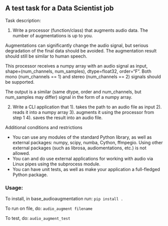 ## A test task for a Data Scientist job

Task description:

1. Write a processor (function/class) that augments audio data.
The number of augmentations is up to you.

Augmentations can significantly change the audio signal, but serious degradation of the final data should be avoided. The augmentation result should still be similar to human speech.

This processor receives a numpy array with an audio signal as input, shape=(num_channels, num_samples), dtype=float32, order=“F”. Both mono (num_channels == 1) and stereo (num_channels == 2) signals should be supported.

The output is a similar (same dtype, order and num_channels, but num_samples may differ) signal in the form of a numpy array.

2. Write a CLI application that
1). takes the path to an audio file as input
2). reads it into a numpy array
3). augments it using the processor from step 1
4). saves the result into an audio file.
   
Additional conditions and restrictions

- You can use any modules of the standard Python library, as well as external packages: numpy, scipy, numba, Cython, ffmpegio. Using other external packages (such as librosa, audiomentations, etc.) is not allowed.
- You can and do use external applications for working with audio via Linux pipes using the subprocess module.
- You can have unit tests, as well as make your application a full-fledged Python package.

### Usage:
To install, in base_audioaugmentation run:
`pip install .`

To run on file, do:
`audio_augment filename`

To test, do:
`audio_augment_test`
